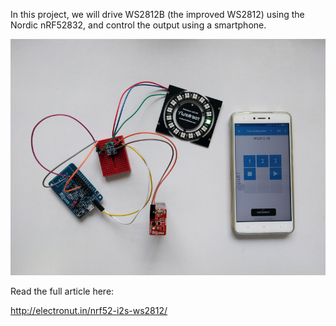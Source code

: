 In this project, we will drive WS2812B (the improved WS2812) using the Nordic nRF52832, and control the output using a smartphone.

![WS2812B-I2S](bluey-ws2812-i2s.jpg)

Read the full article here:

http://electronut.in/nrf52-i2s-ws2812/
